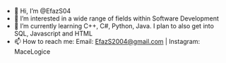 - 👋 Hi, I’m @EfazS04
- 👀 I’m interested in a wide range of fields within Software Development
- 🌱 I’m currently learning C++, C#, Python, Java. I plan to also get into SQL, Javascript and HTML
- 📫 How to reach me: Email: EfazS2004@gmail.com | Instagram: MaceLogice

<!---
EfazS04/EfazS04 is a ✨ special ✨ repository because its `README.md` (this file) appears on your GitHub profile.
You can click the Preview link to take a look at your changes.
--->

